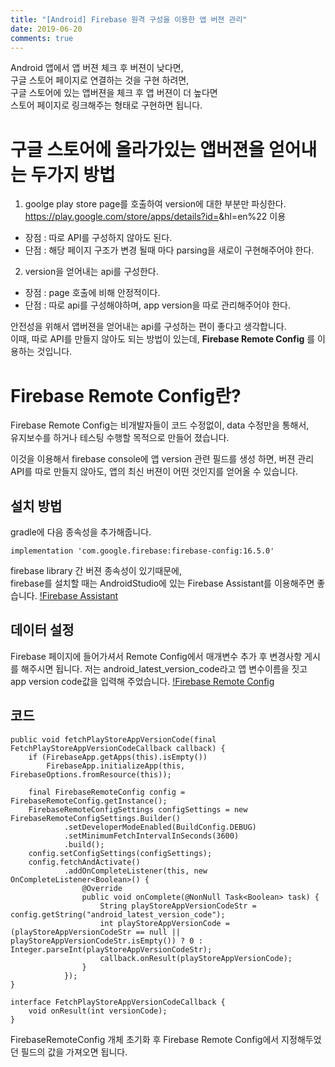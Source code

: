 ```yaml
---
title: "[Android] Firebase 원격 구성을 이용한 앱 버젼 관리"
date: 2019-06-20
comments: true
---
```


Android 앱에서 앱 버젼 체크 후 버젼이 낮다면,  
구글 스토어 페이지로 연결하는 것을 구현 하려면,   
구글 스토어에 있는 앱버젼을 체크 후 앱 버젼이 더 높다면  
스토어 페이지로 링크해주는 형태로 구현하면 됩니다.  

# 구글 스토어에 올라가있는 앱버젼을 얻어내는 두가지 방법

1. goolge play store page를 호출하여 version에 대한 부분만 파싱한다.  
https://play.google.com/store/apps/details?id=<APP ID>&hl=en%22 이용
- 장점 : 따로 API를 구성하지 않아도 된다. 
- 단점 : 해당 페이지 구조가 변경 될때 마다 parsing을 새로이 구현해주어야 한다.
  
2. version을 얻어내는 api를 구성한다. 
- 장점 : page 호출에 비해 안정적이다.  
- 단점 : 따로 api를 구성해야하며, app version을 따로 관리해주어야 한다.  

안전성을 위해서 앱버젼을 얻어내는 api를 구성하는 편이 좋다고 생각합니다.  
이때, 따로 API를 만들지 않아도 되는 방법이 있는데, 
**Firebase Remote Config** 를 이용하는 것입니다.  

# Firebase Remote Config란?

Firebase Remote Config는 비개발자들이 코드 수정없이, data 수정만을 통해서,  
유지보수를 하거나 테스팅 수행할 목적으로 만들어 졌습니다.  
  
이것을 이용해서 firebase console에 앱 version 관련 필드를 생성 하면, 버젼 관리 API를 따로 만들지 않아도, 
앱의 최신 버젼이 어떤 것인지를 얻어올 수 있습니다.  

## 설치 방법
gradle에 다음 종속성을 추가해줍니다.  
~~~
implementation 'com.google.firebase:firebase-config:16.5.0'
~~~
firebase library 간 버젼 종속성이 있기때문에,  
firebase를 설치할 때는 AndroidStudio에 있는 Firebase Assistant를 이용해주면 좋습니다.
[!Firebase Assistant](https://raw.githubusercontent.com/Ninja86/Ninja86.github.io/master/assets/article_images/2019-06-20-1/pic1.png)

## 데이터 설정
Firebase 페이지에 들어가셔서 Remote Config에서 매개변수 추가 후 변경사항 게시를 해주시면 됩니다. 
저는 android_latest_version_code라고 앱 변수이름을 짓고 app version code값을 입력해 주었습니다.
[!Firebase Remote Config](https://raw.githubusercontent.com/Ninja86/Ninja86.github.io/master/assets/article_images/2019-06-20-1/pic2.png)

## 코드 
~~~
public void fetchPlayStoreAppVersionCode(final FetchPlayStoreAppVersionCodeCallback callback) {
    if (FirebaseApp.getApps(this).isEmpty())
        FirebaseApp.initializeApp(this, FirebaseOptions.fromResource(this));

    final FirebaseRemoteConfig config = FirebaseRemoteConfig.getInstance();
    FirebaseRemoteConfigSettings configSettings = new FirebaseRemoteConfigSettings.Builder()
            .setDeveloperModeEnabled(BuildConfig.DEBUG)
            .setMinimumFetchIntervalInSeconds(3600)
            .build();
    config.setConfigSettings(configSettings);
    config.fetchAndActivate()
            .addOnCompleteListener(this, new OnCompleteListener<Boolean>() {
                @Override
                public void onComplete(@NonNull Task<Boolean> task) {
                    String playStoreAppVersionCodeStr = config.getString("android_latest_version_code");
                    int playStoreAppVersionCode = (playStoreAppVersionCodeStr == null || playStoreAppVersionCodeStr.isEmpty()) ? 0 : Integer.parseInt(playStoreAppVersionCodeStr);
                    callback.onResult(playStoreAppVersionCode);
                }
            });
}

interface FetchPlayStoreAppVersionCodeCallback {
    void onResult(int versionCode);
}
~~~
FirebaseRemoteConfig 개체 초기화 후 Firebase Remote Config에서 지정해두었던 필드의 값을 가져오면 됩니다.  
